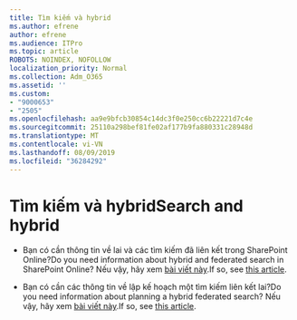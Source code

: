 ```yaml
---
title: Tìm kiếm và hybrid
ms.author: efrene
author: efrene
ms.audience: ITPro
ms.topic: article
ROBOTS: NOINDEX, NOFOLLOW
localization_priority: Normal
ms.collection: Adm_O365
ms.assetid: ''
ms.custom:
- "9000653"
- "2505"
ms.openlocfilehash: aa9e9bfcb30854c14dc3f0e250cc6b22221d7c4e
ms.sourcegitcommit: 25110a298bef81fe02af177b9fa880331c28948d
ms.translationtype: MT
ms.contentlocale: vi-VN
ms.lasthandoff: 08/09/2019
ms.locfileid: "36284292"
---
```

# <a name="search-and-hybrid"></a><span data-ttu-id="b2844-102">Tìm kiếm và hybrid</span><span class="sxs-lookup"><span data-stu-id="b2844-102">Search and hybrid</span></span>

- <span data-ttu-id="b2844-103">Bạn có cần thông tin về lai và các tìm kiếm đã liên kết trong SharePoint Online?</span><span class="sxs-lookup"><span data-stu-id="b2844-103">Do you need information about hybrid and federated search in SharePoint Online?</span></span> <span data-ttu-id="b2844-104">Nếu vậy, hãy xem [bài viết này](https://docs.microsoft.com/sharepoint/hybrid/hybrid-search-in-sharepoint).</span><span class="sxs-lookup"><span data-stu-id="b2844-104">If so, see [this article](https://docs.microsoft.com/sharepoint/hybrid/hybrid-search-in-sharepoint).</span></span>

- <span data-ttu-id="b2844-105">Bạn có cần các thông tin về lập kế hoạch một tìm kiếm liên kết lai?</span><span class="sxs-lookup"><span data-stu-id="b2844-105">Do you need information about planning a hybrid federated search?</span></span>  <span data-ttu-id="b2844-106">Nếu vậy, hãy xem [bài viết này](https://docs.microsoft.com/sharepoint/hybrid/plan-hybrid-federated-search).</span><span class="sxs-lookup"><span data-stu-id="b2844-106">If so, see [this article](https://docs.microsoft.com/sharepoint/hybrid/plan-hybrid-federated-search).</span></span>



